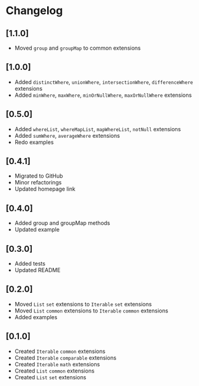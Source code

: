 # Changelog

## [1.1.0]

* Moved `group` and `groupMap` to common extensions

## [1.0.0]

* Added `distinctWhere`, `unionWhere`, `intersectionWhere`, `differenceWhere` extensions
* Added `minWhere`, `maxWhere`, `minOrNullWhere`, `maxOrNullWhere` extensions

## [0.5.0]

* Added `whereList`, `whereMapList`, `mapWhereList`, `notNull` extensions
* Added `sumWhere`, `averageWhere` extensions
* Redo examples

## [0.4.1]

* Migrated to GitHub
* Minor refactorings
* Updated homepage link

## [0.4.0]

* Added group and groupMap methods
* Updated example

## [0.3.0]

* Added tests
* Updated README

## [0.2.0]

* Moved `List` `set` extensions to `Iterable` `set` extensions
* Moved `List` `common` extensions to `Iterable` `common` extensions
* Added examples

## [0.1.0]

* Created `Iterable` `common` extensions
* Created `Iterable` `comparable` extensions
* Created `Iterable` `math` extensions
* Created `List` `common` extensions
* Created `List` `set` extensions
